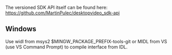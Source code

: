 The versioned SDK API itself can be found here:
<https://github.com/MartinPulec/desktopvideo_sdk-api>

## Windows

Use widl from msys2 $MINGW_PACKAGE_PREFIX-tools-git or MIDL from VS (use VS Command
Prompt) to compile interface from IDL.

